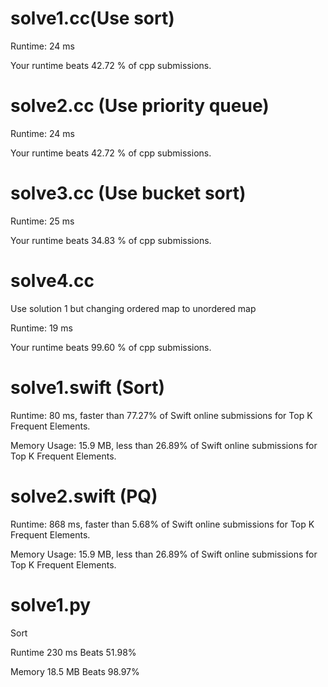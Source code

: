 # solve1.cc(Use sort)

Runtime: 24 ms

Your runtime beats 42.72 % of cpp submissions.

# solve2.cc (Use priority queue)

Runtime: 24 ms

Your runtime beats 42.72 % of cpp submissions.

# solve3.cc (Use bucket sort)

Runtime: 25 ms

Your runtime beats 34.83 % of cpp submissions.

# solve4.cc

Use solution 1 but changing ordered map to unordered map

Runtime: 19 ms

Your runtime beats 99.60 % of cpp submissions.


# solve1.swift (Sort)

Runtime: 80 ms, faster than 77.27% of Swift online submissions for Top K Frequent Elements.

Memory Usage: 15.9 MB, less than 26.89% of Swift online submissions for Top K Frequent Elements.

# solve2.swift (PQ)

Runtime: 868 ms, faster than 5.68% of Swift online submissions for Top K Frequent Elements.

Memory Usage: 15.9 MB, less than 26.89% of Swift online submissions for Top K Frequent Elements.

# solve1.py

Sort

Runtime 230 ms Beats 51.98%

Memory 18.5 MB Beats 98.97%
